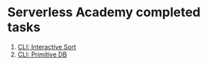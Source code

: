 # Serverless Academy completed tasks

1.  [CLI: Interactive Sort](https://github.com/backupvs/serverless-academy/tree/main/01_cli_interactive_sort)
2.  [CLI: Primitive DB](https://github.com/backupvs/serverless-academy/tree/main/02_cli_primitive_db)
